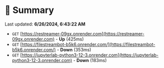 # 📖 Summary
Last updated: **6/26/2024, 6:43:22 AM**

- `GET` [https://restreamer-09gx.onrender.com](https://restreamer-09gx.onrender.com) - **Up** (425ms)
- `GET` [https://filestreambot-b5k6.onrender.com/](https://filestreambot-b5k6.onrender.com/) - **Down** (353ms)
- `GET` [https://jupyterlab-python3-12-3.onrender.com](https://jupyterlab-python3-12-3.onrender.com) - **Down** (183ms)
